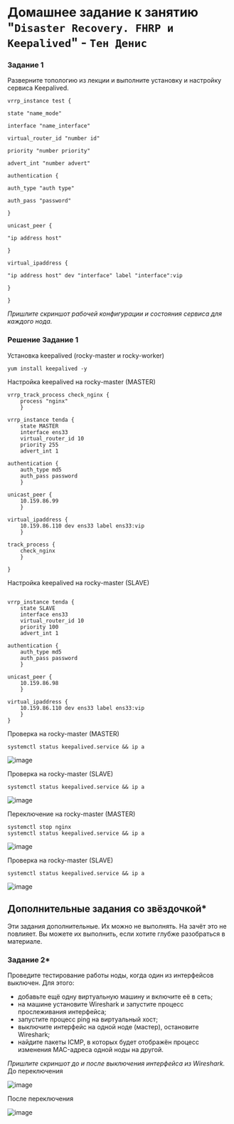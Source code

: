 # Домашнее задание к занятию "`Disaster Recovery. FHRP и Keepalived`" - `Тен Денис`

### Задание 1

Разверните топологию из лекции и выполните установку и настройку сервиса Keepalived. 

```
vrrp_instance test {

state "name_mode"

interface "name_interface"

virtual_router_id "number id"

priority "number priority"

advert_int "number advert"

authentication {

auth_type "auth type"

auth_pass "password"

}

unicast_peer {

"ip address host"

}

virtual_ipaddress {

"ip address host" dev "interface" label "interface":vip

}

}

```

*Пришлите скриншот рабочей конфигурации и состояния сервиса для каждого нода.*

### Решение Задание 1



Установка keepalived (rocky-master и rocky-worker)

```
yum install keepalived -y
```

Настройка keepalived на rocky-master (MASTER)

```
vrrp_track_process check_nginx {
    process "nginx"
    }
	
vrrp_instance tenda {
    state MASTER
    interface ens33
    virtual_router_id 10
    priority 255
    advert_int 1
	
authentication {
    auth_type md5
    auth_pass password
    }

unicast_peer {
    10.159.86.99
    }

virtual_ipaddress {
    10.159.86.110 dev ens33 label ens33:vip
    }

track_process {
    check_nginx
    }

}

```
Настройка keepalived на rocky-master (SLAVE)
```

vrrp_instance tenda {
    state SLAVE
    interface ens33
    virtual_router_id 10
    priority 100
    advert_int 1
	
authentication {
    auth_type md5
    auth_pass password
    }

unicast_peer {
    10.159.86.98
    }

virtual_ipaddress {
    10.159.86.110 dev ens33 label ens33:vip
    }
}
```
Проверка на rocky-master (MASTER)

```
systemctl status keepalived.service && ip a
```
![image](https://github.com/killakazzak/hw-Disaster-Recovery.-FHRP-Keepalived/assets/32342205/e1ed189f-016d-4372-b8ff-d62542aeaa17)

Проверка на rocky-master (SLAVE)

```
systemctl status keepalived.service && ip a
```
![image](https://github.com/killakazzak/hw-Disaster-Recovery.-FHRP-Keepalived/assets/32342205/7a05168c-3c74-4249-b369-95856e1d27e8)

Переключение на rocky-master (MASTER)
```
systemctl stop nginx
systemctl status keepalived.service && ip a
```

![image](https://github.com/killakazzak/hw-Disaster-Recovery.-FHRP-Keepalived/assets/32342205/35e394e3-baa5-4720-b781-b89f0d24420e)

Проверка на rocky-master (SLAVE)
```
systemctl status keepalived.service && ip a
```
![image](https://github.com/killakazzak/hw-Disaster-Recovery.-FHRP-Keepalived/assets/32342205/7acd9d55-6539-4f46-b1b6-95186d6d5859)


## Дополнительные задания со звёздочкой*

Эти задания дополнительные. Их можно не выполнять. На зачёт это не повлияет. Вы можете их выполнить, если хотите глубже разобраться в материале.
 
### Задание 2*

Проведите тестирование работы ноды, когда один из интерфейсов выключен. Для этого:
- добавьте ещё одну виртуальную машину и включите её в сеть;
- на машине установите Wireshark и запустите процесс прослеживания интерфейса;
- запустите процесс ping на виртуальный хост;
- выключите интерфейс на одной ноде (мастер), остановите Wireshark;
- найдите пакеты ICMP, в которых будет отображён процесс изменения MAC-адреса одной ноды на другой. 

 *Пришлите скриншот до и после выключения интерфейса из Wireshark.*
До переключения

![image](https://github.com/killakazzak/hw-Disaster-Recovery.-FHRP-Keepalived/assets/32342205/d2286c30-5a1f-4c54-8994-c1eb52ffcc21)

После переключения

![image](https://github.com/killakazzak/hw-Disaster-Recovery.-FHRP-Keepalived/assets/32342205/deca32eb-1220-4bf7-b74c-8719257838ac)





